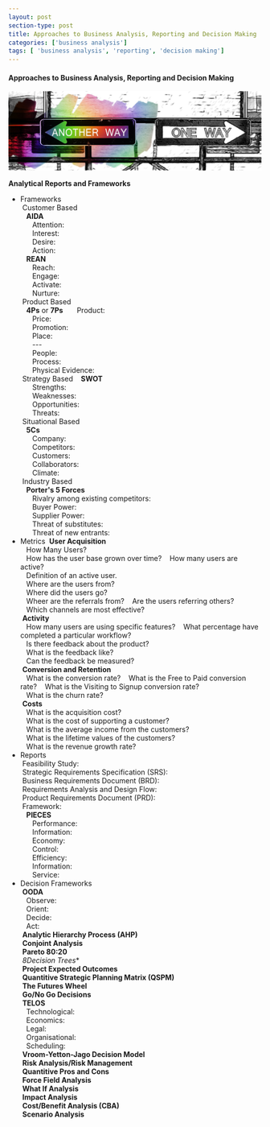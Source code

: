 ```yaml
---
layout: post
section-type: post
title: Approaches to Business Analysis, Reporting and Decision Making
categories: ['business analysis']
tags: [ 'business analysis', 'reporting', 'decision making']
---
```



#### Approaches to Business Analysis, Reporting and Decision Making

![Decisions](/img/decisions.jpg "Decision Making")

**Analytical Reports and Frameworks**  
- Frameworks   
&nbsp;Customer Based  
&nbsp;&nbsp;&nbsp;**AIDA**  
&nbsp;&nbsp;&nbsp;&nbsp;&nbsp;&nbsp;Attention:  
&nbsp;&nbsp;&nbsp;&nbsp;&nbsp;&nbsp;Interest:  
&nbsp;&nbsp;&nbsp;&nbsp;&nbsp;&nbsp;Desire:  
&nbsp;&nbsp;&nbsp;&nbsp;&nbsp;&nbsp;Action:  
&nbsp;&nbsp;&nbsp;**REAN**  
&nbsp;&nbsp;&nbsp;&nbsp;&nbsp;&nbsp;Reach:  
&nbsp;&nbsp;&nbsp;&nbsp;&nbsp;&nbsp;Engage:  
&nbsp;&nbsp;&nbsp;&nbsp;&nbsp;&nbsp;Activate:  
&nbsp;&nbsp;&nbsp;&nbsp;&nbsp;&nbsp;Nurture:  
&nbsp;Product Based  
&nbsp;&nbsp;&nbsp;**4Ps** or **7Ps**
&nbsp;&nbsp;&nbsp;&nbsp;&nbsp;&nbsp;Product:  
&nbsp;&nbsp;&nbsp;&nbsp;&nbsp;&nbsp;Price:  
&nbsp;&nbsp;&nbsp;&nbsp;&nbsp;&nbsp;Promotion:  
&nbsp;&nbsp;&nbsp;&nbsp;&nbsp;&nbsp;Place:  
&nbsp;&nbsp;&nbsp;&nbsp;&nbsp;&nbsp;---  
&nbsp;&nbsp;&nbsp;&nbsp;&nbsp;&nbsp;People:  
&nbsp;&nbsp;&nbsp;&nbsp;&nbsp;&nbsp;Process:  
&nbsp;&nbsp;&nbsp;&nbsp;&nbsp;&nbsp;Physical Evidence:  
&nbsp;Strategy Based
&nbsp;&nbsp;&nbsp;**SWOT**  
&nbsp;&nbsp;&nbsp;&nbsp;&nbsp;&nbsp;Strengths:  
&nbsp;&nbsp;&nbsp;&nbsp;&nbsp;&nbsp;Weaknesses:   
&nbsp;&nbsp;&nbsp;&nbsp;&nbsp;&nbsp;Opportunities:  
&nbsp;&nbsp;&nbsp;&nbsp;&nbsp;&nbsp;Threats:  
&nbsp;Situational Based  
&nbsp;&nbsp;&nbsp;**5Cs**  
&nbsp;&nbsp;&nbsp;&nbsp;&nbsp;&nbsp;Company:  
&nbsp;&nbsp;&nbsp;&nbsp;&nbsp;&nbsp;Competitors:  
&nbsp;&nbsp;&nbsp;&nbsp;&nbsp;&nbsp;Customers:  
&nbsp;&nbsp;&nbsp;&nbsp;&nbsp;&nbsp;Collaborators:  
&nbsp;&nbsp;&nbsp;&nbsp;&nbsp;&nbsp;Climate:  
&nbsp;Industry Based  
&nbsp;&nbsp;&nbsp;**Porter's 5 Forces**  
&nbsp;&nbsp;&nbsp;&nbsp;&nbsp;&nbsp;Rivalry among existing competitors:  
&nbsp;&nbsp;&nbsp;&nbsp;&nbsp;&nbsp;Buyer Power:  
&nbsp;&nbsp;&nbsp;&nbsp;&nbsp;&nbsp;Supplier Power:  
&nbsp;&nbsp;&nbsp;&nbsp;&nbsp;&nbsp;Threat of substitutes:  
&nbsp;&nbsp;&nbsp;&nbsp;&nbsp;&nbsp;Threat of new entrants:  
- Metrics
&nbsp;**User Acquisition**  
&nbsp;&nbsp;&nbsp;How Many Users?  
&nbsp;&nbsp;&nbsp;How has the user base grown over time?
&nbsp;&nbsp;&nbsp;How many users are active?  
&nbsp;&nbsp;&nbsp;Definition of an active user.  
&nbsp;&nbsp;&nbsp;Where are the users from?  
&nbsp;&nbsp;&nbsp;Where did the users go?  
&nbsp;&nbsp;&nbsp;Wheer are the referrals from?
&nbsp;&nbsp;&nbsp;Are the users referring others?
&nbsp;&nbsp;&nbsp;Which channels are most effective?  
&nbsp;**Activity**  
&nbsp;&nbsp;&nbsp;How many users are using specific features?
&nbsp;&nbsp;&nbsp;What percentage have completed a particular workflow?  
&nbsp;&nbsp;&nbsp;Is there feedback about the product?  
&nbsp;&nbsp;&nbsp;What is the feedback like?  
&nbsp;&nbsp;&nbsp;Can the feedback be measured?  
&nbsp;**Conversion and Retention**  
&nbsp;&nbsp;&nbsp;What is the conversion rate?
&nbsp;&nbsp;&nbsp;What is the Free to Paid conversion rate?
&nbsp;&nbsp;&nbsp;What is the Visiting to Signup conversion rate?  
&nbsp;&nbsp;&nbsp;What is the churn rate?  
&nbsp;**Costs**  
&nbsp;&nbsp;&nbsp;What is the acquisition cost?  
&nbsp;&nbsp;&nbsp;What is the cost of supporting a customer?  
&nbsp;&nbsp;&nbsp;What is the average income from the customers?  
&nbsp;&nbsp;&nbsp;What is the lifetime values of the customers?  
&nbsp;&nbsp;&nbsp;What is the revenue growth rate?  
- Reports  
&nbsp;Feasibility Study:  
&nbsp;Strategic Requirements Specification (SRS):  
&nbsp;Business Requirements Document (BRD):  
&nbsp;Requirements Analysis and Design Flow:  
&nbsp;Product Requirements Document (PRD):  
&nbsp;Framework:  
&nbsp;&nbsp;&nbsp;**PIECES**  
&nbsp;&nbsp;&nbsp;&nbsp;&nbsp;&nbsp;Performance:  
&nbsp;&nbsp;&nbsp;&nbsp;&nbsp;&nbsp;Information:  
&nbsp;&nbsp;&nbsp;&nbsp;&nbsp;&nbsp;Economy:  
&nbsp;&nbsp;&nbsp;&nbsp;&nbsp;&nbsp;Control:  
&nbsp;&nbsp;&nbsp;&nbsp;&nbsp;&nbsp;Efficiency:  
&nbsp;&nbsp;&nbsp;&nbsp;&nbsp;&nbsp;Information:  
&nbsp;&nbsp;&nbsp;&nbsp;&nbsp;&nbsp;Service:  
- Decision Frameworks  
&nbsp;**OODA**  
&nbsp;&nbsp;&nbsp;Observe:  
&nbsp;&nbsp;&nbsp;Orient:  
&nbsp;&nbsp;&nbsp;Decide:  
&nbsp;&nbsp;&nbsp;Act:  
&nbsp;**Analytic Hierarchy Process (AHP)**  
&nbsp;**Conjoint Analysis**  
&nbsp;**Pareto 80:20**  
&nbsp;*8Decision Trees**  
&nbsp;**Project Expected Outcomes**  
&nbsp;**Quantitive Strategic Planning Matrix (QSPM)**  
&nbsp;**The Futures Wheel**  
&nbsp;**Go/No Go Decisions**  
&nbsp;**TELOS**  
&nbsp;&nbsp;&nbsp;Technological:  
&nbsp;&nbsp;&nbsp;Economics:  
&nbsp;&nbsp;&nbsp;Legal:  
&nbsp;&nbsp;&nbsp;Organisational:  
&nbsp;&nbsp;&nbsp;Scheduling:  
&nbsp;**Vroom-Yetton-Jago Decision Model**  
&nbsp;**Risk Analysis/Risk Management**  
&nbsp;**Quantitive Pros and Cons**  
&nbsp;**Force Field Analysis**  
&nbsp;**What If Analysis**  
&nbsp;**Impact Analysis**  
&nbsp;**Cost/Benefit Analysis (CBA)**  
&nbsp;**Scenario Analysis**  


